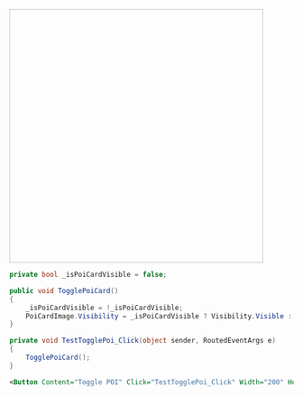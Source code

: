 <Image x:Name="POICardImage"
       Source="/NovaCID;component/Assets/DriverPage/POICard.png"
       Width="450"
       Height="450"
       Visibility="Collapsed"
       HorizontalAlignment="Right"
       VerticalAlignment="Top"
       Margin="20"/>

```csharp
private bool _isPoiCardVisible = false;

public void TogglePoiCard()
{
    _isPoiCardVisible = !_isPoiCardVisible;
    PoiCardImage.Visibility = _isPoiCardVisible ? Visibility.Visible : Visibility.Collapsed;
}

private void TestTogglePoi_Click(object sender, RoutedEventArgs e)
{
    TogglePoiCard();
}
```

```xml
<Button Content="Toggle POI" Click="TestTogglePoi_Click" Width="200" Height="60"/>
```